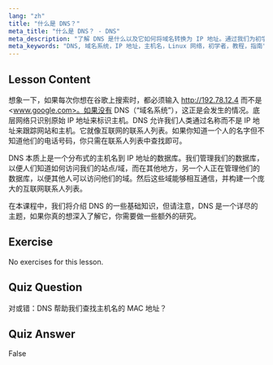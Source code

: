 ```yaml
---
lang: "zh"
title: "什么是 DNS？"
meta_title: "什么是 DNS？ - DNS"
meta_description: "了解 DNS 是什么以及它如何将域名转换为 IP 地址。通过我们为初学者准备的 Linux 指南，理解这个核心互联网概念。"
meta_keywords: "DNS, 域名系统，IP 地址，主机名，Linux 网络，初学者，教程，指南"
---
```


## Lesson Content

想象一下，如果每次你想在谷歌上搜索时，都必须输入 <http://192.78.12.4> 而不是 <www.google.com>。如果没有 DNS（“域名系统”），这正是会发生的情况。底层网络只识别原始 IP 地址来标识主机。DNS 允许我们人类通过名称而不是 IP 地址来跟踪网站和主机。它就像互联网的联系人列表。如果你知道一个人的名字但不知道他们的电话号码，你只需在联系人列表中查找即可。

DNS 本质上是一个分布式的主机名到 IP 地址的数据库。我们管理我们的数据库，以便人们知道如何访问我们的站点/域，而在其他地方，另一个人正在管理他们的数据库，以便其他人可以访问他们的域。然后这些域能够相互通信，并构建一个庞大的互联网联系人列表。

在本课程中，我们将介绍 DNS 的一些基础知识，但请注意，DNS 是一个详尽的主题，如果你真的想深入了解它，你需要做一些额外的研究。

## Exercise

No exercises for this lesson.

## Quiz Question

对或错：DNS 帮助我们查找主机名的 MAC 地址？

## Quiz Answer

False
